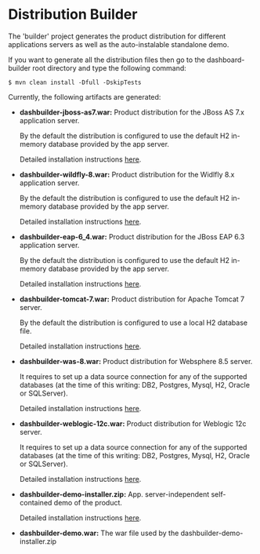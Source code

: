 Distribution Builder
==========================

The 'builder' project generates the product distribution for different applications servers as well as
the auto-instalable standalone demo.

If you want to generate all the distribution files then go to the dashboard-builder root directory and
type the following command:

    $ mvn clean install -Dfull -DskipTests

Currently, the following artifacts are generated:

* **dashbuilder-jboss-as7.war:**  Product distribution for the JBoss AS 7.x application server.

  By the default the distribution is configured to use the default H2 in-memory database provided by the app server.

  Detailed installation instructions [here](https://github.com/droolsjbpm/dashboard-builder/blob/master/builder/src/main/jbossas7/README.md).

* **dashbuilder-wildfly-8.war:**  Product distribution for the Widlfly 8.x application server.

  By the default the distribution is configured to use the default H2 in-memory database provided by the app server.

  Detailed installation instructions [here](https://github.com/droolsjbpm/dashboard-builder/blob/master/builder/src/main/wildfly8/README.md).

* **dashbuilder-eap-6_4.war:**  Product distribution for the JBoss EAP 6.3 application server.

  By the default the distribution is configured to use the default H2 in-memory database provided by the app server.

  Detailed installation instructions [here](https://github.com/droolsjbpm/dashboard-builder/blob/master/builder/src/main/eap6_4/README.md).

* **dashbuilder-tomcat-7.war:**  Product distribution for Apache Tomcat 7 server.

  By the default the distribution is configured to use a local H2 database file.

  Detailed installation instructions [here](https://github.com/droolsjbpm/dashboard-builder/blob/master/builder/src/main/tomcat7/README.md).

* **dashbuilder-was-8.war:**  Product distribution for Websphere 8.5 server.

  It requires to set up a data source connection for any of the supported databases (at the time of this writing: DB2, Postgres, Mysql, H2, Oracle or SQLServer).

  Detailed installation instructions [here](https://github.com/droolsjbpm/dashboard-builder/blob/master/builder/src/main/was8/README.md).

* **dashbuilder-weblogic-12c.war:**  Product distribution for Weblogic 12c server.

  It requires to set up a data source connection for any of the supported databases (at the time of this writing: DB2, Postgres, Mysql, H2, Oracle or SQLServer).

  Detailed installation instructions [here](https://github.com/droolsjbpm/dashboard-builder/blob/master/builder/src/main/weblogic12c/README.md).

* **dashbuilder-demo-installer.zip:** App. server-independent self-contained demo of the product.

  Detailed installation instructions [here](https://github.com/droolsjbpm/dashboard-builder/blob/master/builder/src/main/standalone-demo/README.md).

* **dashbuilder-demo.war:** The war file used by the dashbuilder-demo-installer.zip
